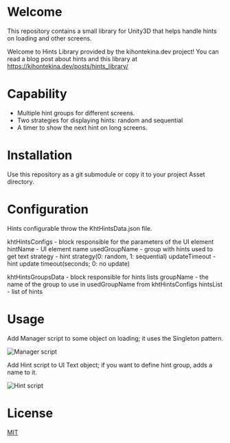 # Welcome
This repository contains a small library for Unity3D that helps handle hints on loading and other screens.

Welcome to Hints Library provided by the kihontekina.dev project!
You can read a blog post about hints and this library at https://kihontekina.dev/posts/hints_library/

# Capability
* Multiple hint groups for different screens.
* Two strategies for displaying hints: random and sequential
* A timer to show the next hint on long screens.

# Installation
Use this repository as a git submodule or copy it to your project Asset directory.

# Configuration
Hints configurable throw the KhtHintsData.json file.

khtHintsConfigs - block responsible for the parameters of the UI element
hintName - UI element name
usedGroupName - group with hints used to get text
strategy - hint strategy(0: random, 1: sequential)
updateTimeout - hint update timeout(seconds; 0: no update)

khtHintsGroupsData - block responsible for hints lists
groupName - the name of the group to use in usedGroupName from khtHintsConfigs
hintsList - list of hints

# Usage
Add Manager script to some object on loading; it uses the Singleton pattern.

![Manager script](https://kihontekina.dev/img/manager.png)

Add Hint script to UI Text object; if you want to define hint group, adds a name to it.  

![Hint script](https://kihontekina.dev/img/hint.png)

# License
[MIT](https://github.com/tulenber/KhtHints/blob/master/LICENSE)
